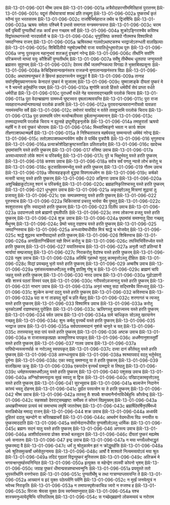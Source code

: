BR-13-01-096-001	भीष्म उवाच
BR-13-01-096-001a	अत्रैवोदाहरन्तीममितिहासं पुरातनम्
BR-13-01-096-001c	यद्वृत्तं तीर्थयात्रायां शपथं प्रति तच्छृणु
BR-13-01-096-002a	पुष्करार्थं कृतं स्तैन्यं पुरा भरतसत्तम
BR-13-01-096-002c	राजर्षिभिर्महाराज तथैव च द्विजर्षिभिः
BR-13-01-096-003a	ऋषयः समेताः पश्चिमे वै प्रभासे समागता मन्त्रममन्त्रयन्त
BR-13-01-096-003c	चराम सर्वे पृथिवीं पुण्यतीर्थां तन्नः कार्यं हन्त गच्छाम सर्वे
BR-13-01-096-004a	शुक्रोऽङ्गिराश्चैव कविश्च विद्वांस्तथागस्त्यो नारदपर्वतौ च
BR-13-01-096-004c	भृगुर्वसिष्ठः कश्यपो गौतमश्च विश्वामित्रो जमदग्निश्च राजन्
BR-13-01-096-005a	ऋषिस्तथा गालवोऽथाष्टकश्च भरद्वाजोऽरुन्धती वालखिल्याः
BR-13-01-096-005c	शिबिर्दिलीपो नहुषोऽम्बरीषो राजा ययातिर्धुन्धुमारोऽथ पूरुः
BR-13-01-096-006a	जग्मुः पुरस्कृत्य महानुभावं शतक्रतुं वृत्रहणं नरेन्द्र
BR-13-01-096-006c	तीर्थानि सर्वाणि परिक्रमन्तो माघ्यां ययुः कौशिकीं पुण्यतीर्थाम्
BR-13-01-096-007a	सर्वेषु तीर्थेष्वथ धूतपापा जग्मुस्ततो ब्रह्मसरः सुपुण्यम्
BR-13-01-096-007c	देवस्य तीर्थे जलमग्निकल्पा विगाह्य ते भुक्तबिसप्रसूनाः
BR-13-01-096-008a	केचिद्बिसान्यखनंस्तत्र राजन्नन्ये मृणालान्यखनंस्तत्र विप्राः
BR-13-01-096-008c	अथापश्यन्पुष्करं ते ह्रियन्तं ह्रदादगस्त्येन समुद्धृतं वै
BR-13-01-096-009a	तानाह सर्वानृषिमुख्यानगस्त्यः केनादत्तं पुष्करं मे सुजातम्
BR-13-01-096-009c	युष्माञ्शङ्के दीयतां पुष्करं मे न वै भवन्तो हर्तुमर्हन्ति पद्मम्
BR-13-01-096-010a	शृणोमि कालो हिंसते धर्मवीर्यं सेयं प्राप्ता वर्धते धर्मपीडा
BR-13-01-096-010c	पुराधर्मो वर्धते नेह यावत्तावद्गच्छामि परलोकं चिराय
BR-13-01-096-011a	पुरा वेदान्ब्राह्मणा ग्राममध्ये घुष्टस्वरा वृषलाञ्श्रावयन्ति
BR-13-01-096-011c	पुरा राजा व्यवहारानधर्म्यान्पश्यत्यहं परलोकं व्रजामि
BR-13-01-096-012a	पुरावरान्प्रत्यवरान्गरीयसो यावन्नरा नावमंस्यन्ति सर्वे
BR-13-01-096-012c	तमोत्तरं यावदिदं न वर्तते तावद्व्रजामि परलोकं चिराय
BR-13-01-096-013a	पुरा प्रपश्यामि परेण मर्त्यान्बलीयसा दुर्बलान्भुज्यमानान्
BR-13-01-096-013c	तस्माद्यास्यामि परलोकं चिराय न ह्युत्सहे द्रष्टुमीदृङ्नृलोके
BR-13-01-096-014a	तमाहुरार्ता ऋषयो महर्षिं न ते वयं पुष्करं चोरयामः
BR-13-01-096-014c	मिथ्याभिषङ्गो भवता न कार्यः शपाम तीक्ष्णाञ्शपथान्महर्षे
BR-13-01-096-015a	ते निश्चितास्तत्र महर्षयस्तु सम्मन्यन्तो धर्ममेवं नरेन्द्र
BR-13-01-096-015c	ततोऽशपञ्शपथान्पर्ययेण सहैव ते पार्थिव पुत्रपौत्रैः
BR-13-01-096-016	भृगुरुवाच
BR-13-01-096-016a	प्रत्याक्रोशेदिहाक्रुष्टस्ताडितः प्रतिताडयेत्
BR-13-01-096-016c	खादेच्च पृष्ठमांसानि यस्ते हरति पुष्करम्
BR-13-01-096-017	वसिष्ठ उवाच
BR-13-01-096-017a	अस्वाध्यायपरो लोके श्वानं च परिकर्षतु
BR-13-01-096-017c	पुरे च भिक्षुर्भवतु यस्ते हरति पुष्करम्
BR-13-01-096-018	कश्यप उवाच
BR-13-01-096-018a	सर्वत्र सर्वं पणतु न्यासे लोभं करोतु च
BR-13-01-096-018c	कूटसाक्षित्वमभ्येतु यस्ते हरति पुष्करम्
BR-13-01-096-019	गौतम उवाच
BR-13-01-096-019a	जीवत्वहङ्कृतो बुद्ध्या विपणत्वधमेन सः
BR-13-01-096-019c	कर्षको मत्सरी चास्तु यस्ते हरति पुष्करम्
BR-13-01-096-020	अङ्गिरा उवाच
BR-13-01-096-020a	अशुचिर्ब्रह्मकूटोऽस्तु श्वानं च परिकर्षतु
BR-13-01-096-020c	ब्रह्महानिकृतिश्चास्तु यस्ते हरति पुष्करम्
BR-13-01-096-021	धुन्धुमार उवाच
BR-13-01-096-021a	अकृतज्ञोऽस्तु मित्राणां शूद्रायां तु प्रजायतु
BR-13-01-096-021c	एकः सम्पन्नमश्नातु यस्ते हरति पुष्करम्
BR-13-01-096-022	पूरुरुवाच
BR-13-01-096-022a	चिकित्सायां प्रचरतु भार्यया चैव पुष्यतु
BR-13-01-096-022c	श्वशुरात्तस्य वृत्तिः स्याद्यस्ते हरति पुष्करम्
BR-13-01-096-023	दिलीप उवाच
BR-13-01-096-023a	उदपानप्लवे ग्रामे ब्राह्मणो वृषलीपतिः
BR-13-01-096-023c	तस्य लोकान्स व्रजतु यस्ते हरति पुष्करम्
BR-13-01-096-024	शुक्र उवाच
BR-13-01-096-024a	पृष्ठमांसं समश्नातु दिवा गच्छतु मैथुनम्
BR-13-01-096-024c	प्रेष्यो भवतु राज्ञश्च यस्ते हरति पुष्करम्
BR-13-01-096-025	जमदग्निरुवाच
BR-13-01-096-025a	अनध्यायेष्वधीयीत मित्रं श्राद्धे च भोजयेत्
BR-13-01-096-025c	श्राद्धे शूद्रस्य चाश्नीयाद्यस्ते हरति पुष्करम्
BR-13-01-096-026	शिबिरुवाच
BR-13-01-096-026a	अनाहिताग्निर्म्रियतां यज्ञे विघ्नं करोतु च
BR-13-01-096-026c	तपस्विभिर्विरुध्येत यस्ते हरति पुष्करम्
BR-13-01-096-027	ययातिरुवाच
BR-13-01-096-027a	अनृतौ जटी व्रतिन्यां वै भार्यायां सम्प्रजायतु
BR-13-01-096-027c	निराकरोतु वेदांश्च यस्ते हरति पुष्करम्
BR-13-01-096-028	नहुष उवाच
BR-13-01-096-028a	अतिथिं गृहस्थो नुदतु कामवृत्तोऽस्तु दीक्षितः
BR-13-01-096-028c	विद्यां प्रयच्छतु भृतो यस्ते हरति पुष्करम्
BR-13-01-096-029	अम्बरीष उवाच
BR-13-01-096-029a	नृशंसस्त्यक्तधर्मोऽस्तु स्त्रीषु ज्ञातिषु गोषु च
BR-13-01-096-029c	ब्राह्मणं चापि जहतु यस्ते हरति पुष्करम्
BR-13-01-096-030	नारद उवाच
BR-13-01-096-030a	गूढोऽज्ञानी बहिः शास्त्रं पठतां विस्वरं पदम्
BR-13-01-096-030c	गरीयसोऽवजानातु यस्ते हरति पुष्करम्
BR-13-01-096-031	नाभाग उवाच
BR-13-01-096-031a	अनृतं भाषतु सदा सद्भिश्चैव विरुध्यतु
BR-13-01-096-031c	शुल्केन कन्यां ददतु यस्ते हरति पुष्करम्
BR-13-01-096-032	कविरुवाच
BR-13-01-096-032a	पदा स गां ताडयतु सूर्यं च प्रति मेहतु
BR-13-01-096-032c	शरणागतं च त्यजतु यस्ते हरति पुष्करम्
BR-13-01-096-033	विश्वामित्र उवाच
BR-13-01-096-033a	करोतु भृतकोऽवर्षां राज्ञश्चास्तु पुरोहितः
BR-13-01-096-033c	ऋत्विगस्तु ह्ययाज्यस्य यस्ते हरति पुष्करम्
BR-13-01-096-034	पर्वत उवाच
BR-13-01-096-034a	ग्रामे चाधिकृतः सोऽस्तु खरयानेन गच्छतु
BR-13-01-096-034c	शुनः कर्षतु वृत्त्यर्थे यस्ते हरति पुष्करम्
BR-13-01-096-035	भरद्वाज उवाच
BR-13-01-096-035a	सर्वपापसमादानं नृशंसे चानृते च यत्
BR-13-01-096-035c	तत्तस्यास्तु सदा पापं यस्ते हरति पुष्करम्
BR-13-01-096-036	अष्टक उवाच
BR-13-01-096-036a	स राजास्त्वकृतप्रज्ञः कामवृत्तिश्च पापकृत्
BR-13-01-096-036c	अधर्मेणानुशास्तूर्वीं यस्ते हरति पुष्करम्
BR-13-01-096-037	गालव उवाच
BR-13-01-096-037a	पापिष्ठेभ्यस्त्वनर्घार्हः स नरोऽस्तु स्वपापकृत्
BR-13-01-096-037c	दत्त्वा दानं कीर्तयतु यस्ते हरति पुष्करम्
BR-13-01-096-038	अरुन्धत्युवाच
BR-13-01-096-038a	श्वश्र्वापवादं वदतु भर्तुर्भवतु दुर्मनाः
BR-13-01-096-038c	एका स्वादु समश्नातु या ते हरति पुष्करम्
BR-13-01-096-039	वालखिल्या ऊचुः
BR-13-01-096-039a	एकपादेन वृत्त्यर्थं ग्रामद्वारे स तिष्ठतु
BR-13-01-096-039c	धर्मज्ञस्त्यक्तधर्मोऽस्तु यस्ते हरति पुष्करम्
BR-13-01-096-040	पशुसख उवाच
BR-13-01-096-040a	अग्निहोत्रमनादृत्य सुखं स्वपतु स द्विजः
BR-13-01-096-040c	परिव्राट्कामवृत्तोऽस्तु यस्ते हरति पुष्करम्
BR-13-01-096-041	सुरभ्युवाच
BR-13-01-096-041a	बाल्वजेन निदानेन कांस्यं भवतु दोहनम्
BR-13-01-096-041c	दुह्येत परवत्सेन या ते हरति पुष्करम्
BR-13-01-096-042	भीष्म उवाच
BR-13-01-096-042a	ततस्तु तैः शपथैः शप्यमानैर्नानाविधैर्बहुभिः कौरवेन्द्र
BR-13-01-096-042c	सहस्राक्षो देवराट्सम्प्रहृष्टः समीक्ष्य तं कोपनं विप्रमुख्यम्
BR-13-01-096-043a	अथाब्रवीन्मघवा प्रत्ययं स्वं समाभाष्य तमृषिं जातरोषम्
BR-13-01-096-043c	ब्रह्मर्षिदेवर्षिनृपर्षिमध्ये यत्तन्निबोधेह ममाद्य राजन्
BR-13-01-096-044	शक्र उवाच
BR-13-01-096-044a	अध्वर्यवे दुहितरं ददातु च्छन्दोगे वा चरितब्रह्मचर्ये
BR-13-01-096-044c	आथर्वणं वेदमधीत्य विप्रः स्नायीत यः पुष्करमाददाति
BR-13-01-096-045a	सर्वान्वेदानधीयीत पुण्यशीलोऽस्तु धार्मिकः
BR-13-01-096-045c	ब्रह्मणः सदनं यातु यस्ते हरति पुष्करम्
BR-13-01-096-046	अगस्त्य उवाच
BR-13-01-096-046a	आशीर्वादस्त्वया प्रोक्तः शपथो बलसूदन
BR-13-01-096-046c	दीयतां पुष्करं मह्यमेष धर्मः सनातनः
BR-13-01-096-047	इन्द्र उवाच
BR-13-01-096-047a	न मया भगवँल्लोभाद्धृतं पुष्करमद्य वै
BR-13-01-096-047c	धर्मं तु श्रोतुकामेन हृतं न क्रोद्धुमर्हसि
BR-13-01-096-048a	धर्मः श्रुतिसमुत्कर्षो धर्मसेतुरनामयः
BR-13-01-096-048c	आर्षो वै शाश्वतो नित्यमव्ययोऽयं मया श्रुतः
BR-13-01-096-049a	तदिदं गृह्यतां विद्वन्पुष्करं मुनिसत्तम
BR-13-01-096-049c	अतिक्रमं मे भगवन्क्षन्तुमर्हस्यनिन्दित
BR-13-01-096-050a	इत्युक्तः स महेन्द्रेण तपस्वी कोपनो भृशम्
BR-13-01-096-050c	जग्राह पुष्करं धीमान्प्रसन्नश्चाभवन्मुनिः
BR-13-01-096-051a	प्रययुस्ते ततो भूयस्तीर्थानि वनगोचराः
BR-13-01-096-051c	पुण्यतीर्थेषु च तथा गात्राण्याप्लावयन्ति ते
BR-13-01-096-052a	आख्यानं य इदं युक्तः पठेत्पर्वणि पर्वणि
BR-13-01-096-052c	न मूर्खं जनयेत्पुत्रं न भवेच्च निराकृतिः
BR-13-01-096-053a	न तमापत्स्पृशेत्काचिन्न ज्वरो न रुजश्च ह
BR-13-01-096-053c	विरजाः श्रेयसा युक्तः प्रेत्य स्वर्गमवाप्नुयात्
BR-13-01-096-054a	यश्च शास्त्रमनुध्यायेदृषिभिः परिपालितम्
BR-13-01-096-054c	स गच्छेद्ब्रह्मणो लोकमव्ययं च नरोत्तम
